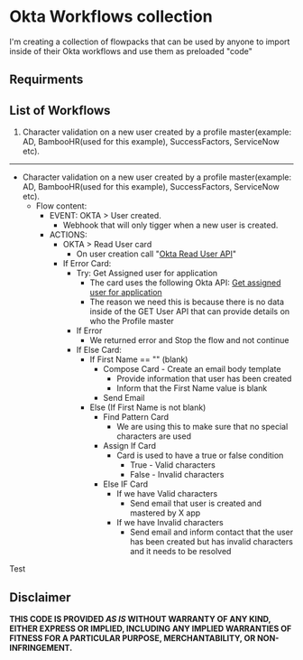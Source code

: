# Okta Workflows collection

I'm creating a collection of flowpacks that can be used by anyone to import inside of their Okta workflows and use them as preloaded "code"

## Requirments

## List of Workflows

1. Character validation on a new user created by a profile master(example: AD, BambooHR(used for this example), SuccessFactors, ServiceNow etc).

---

- Character validation on a new user created by a profile master(example: AD, BambooHR(used for this example), SuccessFactors, ServiceNow etc).
  - Flow content:
    - EVENT: OKTA > User created.
      - Webhook that will only tigger when a new user is created.
    - ACTIONS:
      - OKTA > Read User card
        - On user creation call "[Okta Read User API](https://developer.okta.com/docs/reference/api/users/#get-user)"
      - If Error Card:
        - Try: Get Assigned user for application
          - The card uses the following Okta API: [Get assigned user  for application](https://developer.okta.com/docs/reference/api/apps/#get-assigned-user-for-application)
          - The reason we need this is because there is no data inside of the GET User API that can provide details on who the Profile master
        - If Error
          - We returned error and Stop the flow and not continue
        - If Else Card:
          - If First Name == "" (blank)
            - Compose Card - Create an email body template
              - Provide information that user has been created
              - Inform that the First Name value is blank
            - Send Email
          - Else (If First Name is not blank)
            - Find Pattern Card
              - We are using this to make sure that no special characters are used
            - Assign If Card
              - Card is used to have a true or false condition
                - True - Valid characters
                - False - Invalid characters
            - Else IF Card
              - If we have Valid characters
                - Send email that user is created and mastered by X app
              - If we have Invalid characters
                - Send email and inform contact that the user has been created but has invalid characters and it needs to be resolved

Test

## Disclaimer

**THIS CODE IS PROVIDED *AS IS* WITHOUT WARRANTY OF ANY KIND, EITHER EXPRESS OR IMPLIED, INCLUDING ANY IMPLIED WARRANTIES OF FITNESS FOR A PARTICULAR PURPOSE, MERCHANTABILITY, OR NON-INFRINGEMENT.**
